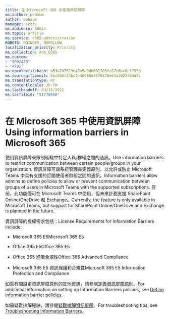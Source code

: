 ```yaml
---
title: 在 Microsoft 365 中使用資訊屏障
ms.author: pebaum
author: pebaum
manager: scotv
ms.audience: Admin
ms.topic: article
ms.service: o365-administration
ROBOTS: NOINDEX, NOFOLLOW
localization_priority: Priority
ms.collection: Adm_O365
ms.custom:
- "9002423"
- "4701"
ms.openlocfilehash: b53a797513e49a5b9db002705fc57c0bc0cf7538
ms.sourcegitcommit: 8bc60ec34bc1e40685e3976576e04a2623f63a7c
ms.translationtype: HT
ms.contentlocale: zh-TW
ms.lasthandoff: 04/15/2021
ms.locfileid: "51770658"
---
```

# <a name="using-information-barriers-in-microsoft-365"></a><span data-ttu-id="a6d75-102">在 Microsoft 365 中使用資訊屏障</span><span class="sxs-lookup"><span data-stu-id="a6d75-102">Using information barriers in Microsoft 365</span></span>

<span data-ttu-id="a6d75-103">使用資訊屏障來限制組織中特定人員/群組之間的通訊。</span><span class="sxs-lookup"><span data-stu-id="a6d75-103">Use information barriers to restrict communication between certain people/groups in your organization.</span></span> <span data-ttu-id="a6d75-104">資訊屏障可讓系統管理員定義原則，以允許或防止 Microsoft Teams 中具有支援的訂閱使用者群組之間的通訊。</span><span class="sxs-lookup"><span data-stu-id="a6d75-104">Information barriers allow admins to define policies to allow or prevent communication between groups of users in Microsoft Teams with the supported subscriptions.</span></span>  <span data-ttu-id="a6d75-105">目前，此功能僅可在 Microsoft Teams 中使用，但未來計劃支援 SharePoint Online/OneDrive 和 Exchange。</span><span class="sxs-lookup"><span data-stu-id="a6d75-105">Currently, the feature is only available in Microsoft Teams, but support for SharePoint Online/OneDrive and Exchange is planned in the future.</span></span>

<span data-ttu-id="a6d75-106">資訊屏障的授權需求包括：</span><span class="sxs-lookup"><span data-stu-id="a6d75-106">License Requirements for Information Barriers include:</span></span>

- <span data-ttu-id="a6d75-107">Microsoft 365 E5</span><span class="sxs-lookup"><span data-stu-id="a6d75-107">Microsoft 365 E5</span></span>

- <span data-ttu-id="a6d75-108">Office 365 E5</span><span class="sxs-lookup"><span data-stu-id="a6d75-108">Office 365 E5</span></span>

- <span data-ttu-id="a6d75-109">Office 365 進階合規性</span><span class="sxs-lookup"><span data-stu-id="a6d75-109">Office 365 Advanced Compliance</span></span>

- <span data-ttu-id="a6d75-110">Microsoft 365 E5 資訊保護和合規性</span><span class="sxs-lookup"><span data-stu-id="a6d75-110">Microsoft 365 E5 Information Protection and Compliance</span></span>

<span data-ttu-id="a6d75-111">如需有關設定資訊屏障原則的其他資訊，請參閱[定義資訊屏障原則](https://docs.microsoft.com/microsoft-365/compliance/information-barriers-policies)。</span><span class="sxs-lookup"><span data-stu-id="a6d75-111">For additional information on setting up Information Barriers policies, see [Define information barrier policies](https://docs.microsoft.com/microsoft-365/compliance/information-barriers-policies).</span></span>

<span data-ttu-id="a6d75-112">如需疑難排解秘訣，請參閱[疑難排解資訊屏障](https://docs.microsoft.com/microsoft-365/compliance/information-barriers-troubleshooting)。</span><span class="sxs-lookup"><span data-stu-id="a6d75-112">For troubleshooting tips, see [Troubleshooting Information Barriers](https://docs.microsoft.com/microsoft-365/compliance/information-barriers-troubleshooting).</span></span>
